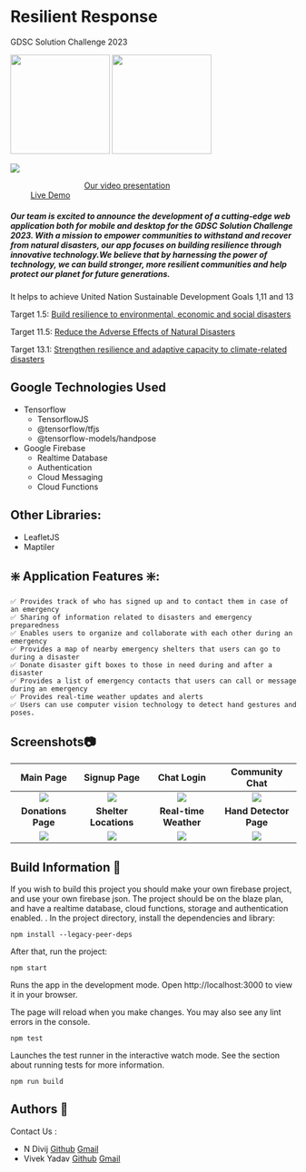 # Resilient Response
GDSC Solution Challenge 2023

<img src="https://i.ibb.co/fvRxNz7/firebase.png" width="175"/> <img src="https://i.ibb.co/wgcWYt2/tensorflow-ar21.png" width="175">

![](https://i.ibb.co/N6F9D8P/banner.png)

&nbsp; &nbsp; &nbsp; &nbsp;&nbsp; &nbsp; &nbsp; &nbsp; &nbsp; &nbsp;&nbsp; &nbsp; &nbsp; &nbsp; &nbsp; &nbsp;&nbsp; &nbsp; [Our video presentation](https://www.youtube.com/watch?v=a0wbma13RkM) &nbsp; &nbsp; &nbsp; &nbsp; &nbsp; &nbsp; &nbsp; &nbsp; &nbsp; &nbsp; &nbsp; &nbsp; &nbsp;&nbsp; &nbsp; &nbsp; &nbsp; &nbsp; &nbsp;&nbsp; &nbsp; &nbsp; &nbsp; &nbsp; &nbsp;&nbsp; &nbsp; &nbsp; &nbsp; &nbsp; &nbsp;&nbsp; &nbsp; &nbsp; [Live Demo](https://resilient-response.vercel.app/)


##### Our team is excited to announce the development of a cutting-edge web application both for mobile and desktop for the GDSC Solution Challenge 2023. With a mission to empower communities to withstand and recover from natural disasters, our app focuses on building resilience through innovative technology.We believe that by harnessing the power of technology, we can build stronger, more resilient communities and help protect our planet for future generations.

It helps to achieve United Nation Sustainable Development Goals 1,11  and 13 

Target 1.5:  [Build resilience to environmental, economic and social disasters](https://sdg-tracker.org/no-poverty)

Target 11.5: [Reduce the Adverse Effects of Natural Disasters](https://sdg-tracker.org/cities)

Target 13.1: [Strengthen resilience and adaptive capacity to climate-related disasters](https://sdg-tracker.org/climate-change)

## Google Technologies Used
- Tensorflow
    - TensorflowJS
    - @tensorflow/tfjs
    - @tensorflow-models/handpose
- Google Firebase
    - Realtime Database
    - Authentication
    - Cloud Messaging
    - Cloud Functions

## Other Libraries:
- LeafletJS
- Maptiler

## ❇️ Application Features ❇️:
    ✅ Provides track of who has signed up and to contact them in case of an emergency
    ✅ Sharing of information related to disasters and emergency preparedness 
    ✅ Enables users to organize and collaborate with each other during an emergency
    ✅ Provides a map of nearby emergency shelters that users can go to during a disaster
    ✅ Donate disaster gift boxes to those in need during and after a disaster
    ✅ Provides a list of emergency contacts that users can call or message during an emergency
    ✅ Provides real-time weather updates and alerts
    ✅ Users can use computer vision technology to detect hand gestures and poses.
    
  
## Screenshots📷
|       **Main Page**                |              **Signup Page**       |        **Chat Login**                     |            **Community Chat**        |
|:----------------------------------:|:----------------------------------:|:----------------------------------:|:----------------------------------:|
|![](https://i.ibb.co/nDM7hbT/homePage.jpg)|![](https://i.ibb.co/wBQd9Bk/signup-Page.jpg)|![](https://i.ibb.co/0sLMw0d/chat-Login.jpg)|![](https://i.ibb.co/F59twH7/community-Chat.jpg)|
|         **Donations Page**      |         **Shelter Locations**       |           **Real-time Weather**     |           **Hand Detector Page**           |
|![](https://i.ibb.co/k44zgyX/donation-Page.jpg)|![](https://i.ibb.co/WzBV5sD/shelter-Address.jpg)|![](https://i.ibb.co/d60km3Z/real-Time-Weather.jpg)|![](https://i.ibb.co/5MBZ8DB/hand-Detector.jpg)|


## Build Information 🧰 
If you wish to build this project you should make your own firebase project, and use your own firebase json. The project should be on the blaze plan, and have a realtime database, cloud functions, storage and authentication enabled.
.
In the project directory, install the dependencies and library:

```npm install --legacy-peer-deps```

After that, run the project:

```npm start```

Runs the app in the development mode.
Open http://localhost:3000 to view it in your browser.

The page will reload when you make changes.
You may also see any lint errors in the console.

```npm test```

Launches the test runner in the interactive watch mode.
See the section about running tests for more information.

```npm run build```


## Authors 📃
Contact Us :
- N Divij [Github](https://github.com/N-45div) [Gmail](ndivij2004@gmail.com)
- Vivek Yadav [Github](https://github.com/enpvivek) [Gmail](enpvivek@gmail.com)
